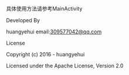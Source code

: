 具体使用方法请参考MainActivity


Developed By

huangyehui email:309577042@qq.com

License

Copyright (c) 2016 - huangyehui

Licensed under the Apache License, Version 2.0